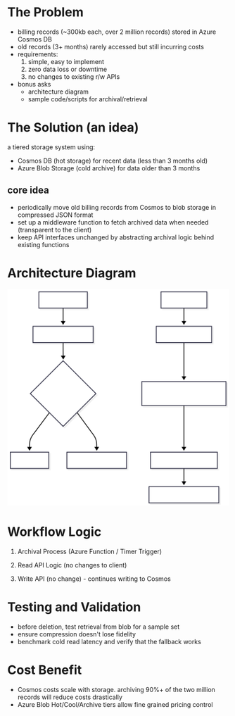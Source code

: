 # The Problem
* billing records (~300kb each, over 2 million records) stored in Azure Cosmos DB
* old records (3+ months) rarely accessed but still incurring costs
* requirements:
    1. simple, easy to implement
    2. zero data loss or downtime
    3. no changes to existing r/w APIs
* bonus asks
    * architecture diagram
    * sample code/scripts for archival/retrieval

# The Solution (an idea)
a tiered storage system using:
* Cosmos DB (hot storage) for recent data (less than 3 months old)
* Azure Blob Storage (cold archive) for data older than 3 months

## core idea
* periodically move old billing records from Cosmos to blob storage in compressed JSON format
* set up a middleware function to fetch archived data when needed (transparent to the client)
* keep API interfaces unchanged by abstracting archival logic behind existing functions

# Architecture Diagram

![Architecture Diagram](./Architecture.svg)

# Workflow Logic

1. Archival Process (Azure Function / Timer Trigger)

2. Read API Logic (no changes to client)

3. Write API (no change) - continues writing to Cosmos

# Testing and Validation
* before deletion, test retrieval from blob for a sample set
* ensure compression doesn't lose fidelity
* benchmark cold read latency and verify that the fallback works

# Cost Benefit
* Cosmos costs scale with storage. archiving 90%+ of the two million records will reduce costs drastically
* Azure Blob Hot/Cool/Archive tiers allow fine grained pricing control
